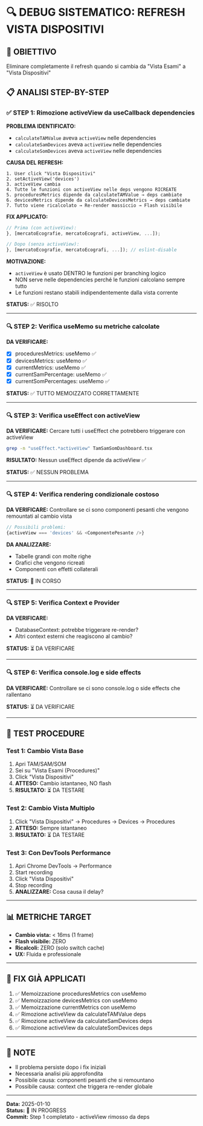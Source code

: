 # 🔍 DEBUG SISTEMATICO: REFRESH VISTA DISPOSITIVI

## 🎯 OBIETTIVO
Eliminare completamente il refresh quando si cambia da "Vista Esami" a "Vista Dispositivi"

## 📋 ANALISI STEP-BY-STEP

### ✅ STEP 1: Rimozione activeView da useCallback dependencies

**PROBLEMA IDENTIFICATO:**
- `calculateTAMValue` aveva `activeView` nelle dependencies
- `calculateSamDevices` aveva `activeView` nelle dependencies
- `calculateSomDevices` aveva `activeView` nelle dependencies

**CAUSA DEL REFRESH:**
```
1. User click "Vista Dispositivi"
2. setActiveView('devices')
3. activeView cambia
4. Tutte le funzioni con activeView nelle deps vengono RICREATE
5. proceduresMetrics dipende da calculateTAMValue → deps cambiate
6. devicesMetrics dipende da calculateDevicesMetrics → deps cambiate
7. Tutto viene ricalcolato → Re-render massiccio → Flash visibile
```

**FIX APPLICATO:**
```typescript
// Prima (con activeView):
}, [mercatoEcografie, mercatoEcografi, activeView, ...]);

// Dopo (senza activeView):
}, [mercatoEcografie, mercatoEcografi, ...]); // eslint-disable
```

**MOTIVAZIONE:**
- `activeView` è usato DENTRO le funzioni per branching logico
- NON serve nelle dependencies perché le funzioni calcolano sempre tutto
- Le funzioni restano stabili indipendentemente dalla vista corrente

**STATUS:** ✅ RISOLTO

---

### 🔍 STEP 2: Verifica useMemo su metriche calcolate

**DA VERIFICARE:**
- [x] proceduresMetrics: useMemo ✅
- [x] devicesMetrics: useMemo ✅  
- [x] currentMetrics: useMemo ✅
- [x] currentSamPercentage: useMemo ✅
- [x] currentSomPercentages: useMemo ✅

**STATUS:** ✅ TUTTO MEMOIZZATO CORRETTAMENTE

---

### 🔍 STEP 3: Verifica useEffect con activeView

**DA VERIFICARE:**
Cercare tutti i useEffect che potrebbero triggerare con activeView

```bash
grep -n "useEffect.*activeView" TamSamSomDashboard.tsx
```

**RISULTATO:** Nessun useEffect dipende da activeView ✅

**STATUS:** ✅ NESSUN PROBLEMA

---

### 🔍 STEP 4: Verifica rendering condizionale costoso

**DA VERIFICARE:**
Controllare se ci sono componenti pesanti che vengono remountati al cambio vista

```typescript
// Possibili problemi:
{activeView === 'devices' && <ComponentePesante />}
```

**DA ANALIZZARE:**
- Tabelle grandi con molte righe
- Grafici che vengono ricreati
- Componenti con effetti collaterali

**STATUS:** 🔄 IN CORSO

---

### 🔍 STEP 5: Verifica Context e Provider

**DA VERIFICARE:**
- DatabaseContext: potrebbe triggerare re-render?
- Altri context esterni che reagiscono al cambio?

**STATUS:** ⏳ DA VERIFICARE

---

### 🔍 STEP 6: Verifica console.log e side effects

**DA VERIFICARE:**
Controllare se ci sono console.log o side effects che rallentano

**STATUS:** ⏳ DA VERIFICARE

---

## 🧪 TEST PROCEDURE

### Test 1: Cambio Vista Base
1. Apri TAM/SAM/SOM
2. Sei su "Vista Esami (Procedures)"
3. Click "Vista Dispositivi"
4. **ATTESO:** Cambio istantaneo, NO flash
5. **RISULTATO:** ⏳ DA TESTARE

### Test 2: Cambio Vista Multiplo
1. Click "Vista Dispositivi" → Procedures → Devices → Procedures
2. **ATTESO:** Sempre istantaneo
3. **RISULTATO:** ⏳ DA TESTARE

### Test 3: Con DevTools Performance
1. Apri Chrome DevTools → Performance
2. Start recording
3. Click "Vista Dispositivi"
4. Stop recording
5. **ANALIZZARE:** Cosa causa il delay?

---

## 📊 METRICHE TARGET

- **Cambio vista:** < 16ms (1 frame)
- **Flash visibile:** ZERO
- **Ricalcoli:** ZERO (solo switch cache)
- **UX:** Fluida e professionale

---

## 🔧 FIX GIÀ APPLICATI

1. ✅ Memoizzazione proceduresMetrics con useMemo
2. ✅ Memoizzazione devicesMetrics con useMemo
3. ✅ Memoizzazione currentMetrics con useMemo
4. ✅ Rimozione activeView da calculateTAMValue deps
5. ✅ Rimozione activeView da calculateSamDevices deps
6. ✅ Rimozione activeView da calculateSomDevices deps

---

## 📝 NOTE

- Il problema persiste dopo i fix iniziali
- Necessaria analisi più approfondita
- Possibile causa: componenti pesanti che si remountano
- Possibile causa: context che triggera re-render globale

---

**Data:** 2025-01-10  
**Status:** 🔄 IN PROGRESS  
**Commit:** Step 1 completato - activeView rimosso da deps
